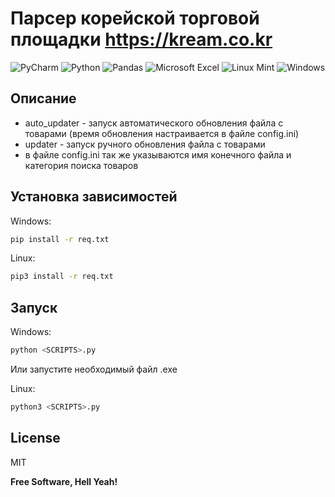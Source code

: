 # Парсер корейской торговой площадки https://kream.co.kr

![PyCharm](https://img.shields.io/badge/pycharm-143?style=for-the-badge&logo=pycharm&logoColor=black&color=black&labelColor=green) ![Python](https://img.shields.io/badge/python-3670A0?style=for-the-badge&logo=python&logoColor=ffdd54) ![Pandas](https://img.shields.io/badge/pandas-%23150458.svg?style=for-the-badge&logo=pandas&logoColor=white) ![Microsoft Excel](https://img.shields.io/badge/Microsoft_Excel-217346?style=for-the-badge&logo=microsoft-excel&logoColor=white) ![Linux Mint](https://img.shields.io/badge/Linux%20Mint-87CF3E?style=for-the-badge&logo=Linux%20Mint&logoColor=white) ![Windows](https://img.shields.io/badge/Windows-0078D6?style=for-the-badge&logo=windows&logoColor=white)

## Описание
- auto_updater - запуск автоматического обновления файла с товарами (время обновления настраивается в файле config.ini)
- updater - запуск ручного обновления файла с товарами
- в файле config.ini так же указываются имя конечного файла и категория поиска товаров


## Установка зависимостей
Windows:
```sh
pip install -r req.txt
```

Linux:
```sh
pip3 install -r req.txt
```


## Запуск
Windows:
```sh
python <SCRIPTS>.py
```
Или запустите необходимый файл .exe

Linux:
```sh
python3 <SCRIPTS>.py
```


## License

MIT

**Free Software, Hell Yeah!**
